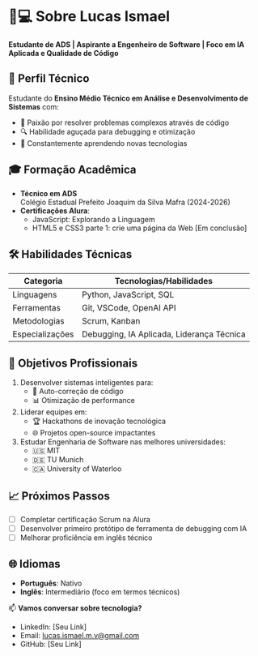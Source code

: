 # 👨💻 Sobre Lucas Ismael

**Estudante de ADS | Aspirante a Engenheiro de Software | Foco em IA Aplicada e Qualidade de Código**

## 🚀 Perfil Técnico
Estudante do **Ensino Médio Técnico em Análise e Desenvolvimento de Sistemas** com:
- 🧠 Paixão por resolver problemas complexos através de código
- 🔍 Habilidade aguçada para debugging e otimização
- 🌱 Constantemente aprendendo novas tecnologias

## 🎓 Formação Acadêmica
- **Técnico em ADS**  
  Colégio Estadual Prefeito Joaquim da Silva Mafra (2024-2026)
- **Certificações Alura**:
  - JavaScript: Explorando a Linguagem
  - HTML5 e CSS3 parte 1: crie uma página da Web [Em conclusão]

## 🛠 Habilidades Técnicas

| Categoria       | Tecnologias/Habilidades                   |
|-----------------|-------------------------------------------|
| Linguagens      | Python, JavaScript, SQL                   |
| Ferramentas     | Git, VSCode, OpenAI API                   |
| Metodologias    | Scrum, Kanban                             |
| Especializações | Debugging, IA Aplicada, Liderança Técnica |

## 🌟 Objetivos Profissionais
1. Desenvolver sistemas inteligentes para:
   - 🐞 Auto-correção de código
   - 📊 Otimização de performance
2. Liderar equipes em:
   - 🏆 Hackathons de inovação tecnológica
   - 🌐 Projetos open-source impactantes
3. Estudar Engenharia de Software nas melhores universidades:
   - 🇺🇸 MIT
   - 🇩🇪 TU Munich
   - 🇨🇦 University of Waterloo

## 📈 Próximos Passos
- [ ] Completar certificação Scrum na Alura
- [ ] Desenvolver primeiro protótipo de ferramenta de debugging com IA
- [ ] Melhorar proficiência em inglês técnico

## 🌐 Idiomas
- **Português**: Nativo
- **Inglês**: Intermediário (foco em termos técnicos)

📫 **Vamos conversar sobre tecnologia?**
- LinkedIn: [Seu Link]
- Email: lucas.ismael.m.v@gmail.com
- GitHub: [Seu Link]
